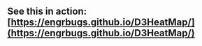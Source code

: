 ## See this in action: [https://engrbugs.github.io/D3HeatMap/](https://engrbugs.github.io/D3HeatMap/)
<br>
